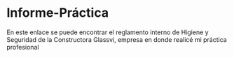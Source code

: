 # Informe-Práctica
En este enlace se puede encontrar el reglamento interno de Higiene y Seguridad de la Constructora Glassvi, empresa en donde realicé mi práctica profesional
